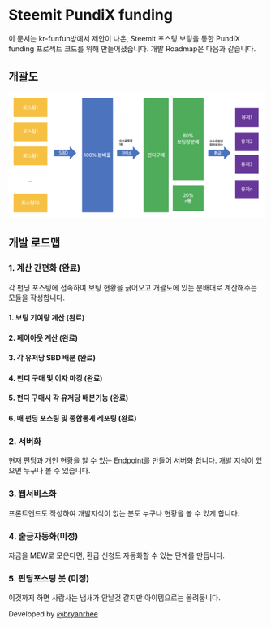 # Steemit PundiX funding

이 문서는 kr-funfun방에서 제안이 나온, Steemit 포스팅 보팅을 통한 PundiX funding 프로젝트 코드를 위해 만들어졌습니다.
개발 Roadmap은 다음과 같습니다.

## 개괄도

![img/funding.png](img/funding2.png)

## 개발 로드맵

### 1. 계산 간편화 (완료)
각 펀딩 포스팅에 접속하여 보팅 현황을 긁어오고 개괄도에 있는 분배대로 계산해주는 모듈을 작성합니다.
#### 1. 보팅 기여량 계산 (완료)
#### 2. 페이아웃 계산 (완료)
#### 3. 각 유저당 SBD 배분 (완료)
#### 4. 펀디 구매 및 이자 마킹 (완료)
#### 5. 펀디 구매시 각 유저당 배분기능 (완료)
#### 6. 매 펀딩 포스팅 및 종합통계 레포팅 (완료)

### 2. 서버화
현재 편딩과 개인 현황을 알 수 있는 Endpoint를 만들어 서버화 합니다.
개발 지식이 있으면 누구나 볼 수 있습니다.
### 3. 웹서비스화
프론트앤드도 작성하여 개발지식이 없는 분도 누구나 현황을 볼 수 있게 합니다.
### 4. 출금자동화(미정)
자금을 MEW로 모은다면, 환급 신청도 자동화할 수 있는 단계를 만듭니다.
### 5. 펀딩포스팅 봇 (미정)
이것까지 하면 사람사는 냄새가 안날것 같지만 아이템으로는 올려둡니다.

Developed by [@bryanrhee](https://steemit.com/@bryanrhee)
